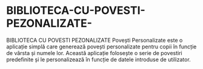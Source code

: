 # BIBLIOTECA-CU-POVESTI-PEZONALIZATE-
BIBLIOTECA CU POVESTI PEZONALIZATE
Povești Personalizate este o aplicație simplă care generează povești personalizate pentru copii în
funcție de vârsta și numele lor. Această aplicație folosește o serie de povestiri predefinite și
le personalizează în funcție de datele introduse de utilizator.
